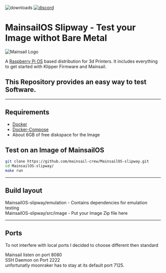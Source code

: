 ![downloads](https://img.shields.io/github/downloads/mainsail-crew/MainsailOS/total)
[![discord](https://img.shields.io/discord/758059413700345988?color=%235865F2&label=discord&logo=discord&logoColor=white&style=flat)](https://discord.gg/skWTwTD)

# MainsailOS Slipway - Test your Image withot Bare Metal

![Mainsail Logo](https://github.com/meteyou/mainsail/raw/master/docs/assets/img/logo.png?raw=true)

A [Raspberry Pi OS](https://www.raspberrypi.org/software/) based distribution for 3d Printers. It includes everything to get started with Klipper Firmware and Mainsail.

## This Repository provides an easy way to test Software.

---

## Requirements

-   [Docker](https://docs.docker.com/engine/install/ubuntu/)
-   [Docker-Compose](https://docs.docker.com/compose/install/)
-   About 6GB of free diskspace for the Image

## Test on an Image of MainsailOS

```bash
git clone https://github.com/mainsail-crew/MainsailOS-slipway.git
cd MainsailOS-slipway/
make run
```

---

## Build layout

MainsailOS-slipway/emulation - Contains dependencies for emulation testing\
MainsailOS-slipway/src/image - Put your Image Zip file here

---

## Ports

To not interfere with local ports I decided to choose different then standard

Mainsail listen on port 8080\
SSH Daemon on Port 2222\
unfortunatly moonraker has to stay at its default port 7125.
